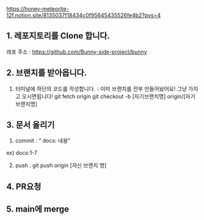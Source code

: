 https://honey-meteorite-12f.notion.site/8135037f18434c0f95645435526fe4b2?pvs=4

## 1.  레포지토리를 Clone 합니다.
레포 주소 : https://github.com/Bunny-side-project/bunny

## 2.  브랜치를 받아옵니다.
1) 터미널에 하단의 코드를 작성합니다.
💡이미 브랜치를 전부 만들어놨어요! 그냥 가지고 오시면됩니다!
git fetch origin
git checkout -b [자기브랜치명] origin/[자기브랜치명]
## 3.  문서 올리기

1) commit : “ docs: 내용”

ex) docs:1-7

2) push : git push origin [자신 브랜치 명]
## 4. PR요청
## 5. main에 merge
